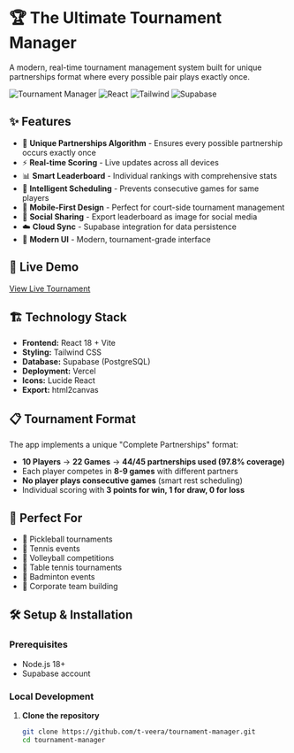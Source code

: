 # 🏆 The Ultimate Tournament Manager

A modern, real-time tournament management system built for unique partnerships format where every possible pair plays exactly once.

![Tournament Manager](https://img.shields.io/badge/Tournament-Manager-blue.svg)
![React](https://img.shields.io/badge/React-18.0+-blue.svg)
![Tailwind](https://img.shields.io/badge/Tailwind-CSS-blue.svg)
![Supabase](https://img.shields.io/badge/Supabase-Database-green.svg)

## ✨ Features

- 🎯 **Unique Partnerships Algorithm** - Ensures every possible partnership occurs exactly once
- ⚡ **Real-time Scoring** - Live updates across all devices
- 📊 **Smart Leaderboard** - Individual rankings with comprehensive stats
- 🎲 **Intelligent Scheduling** - Prevents consecutive games for same players
- 📱 **Mobile-First Design** - Perfect for court-side tournament management
- 📸 **Social Sharing** - Export leaderboard as image for social media
- ☁️ **Cloud Sync** - Supabase integration for data persistence
- 🎨 **Modern UI** - Modern, tournament-grade interface

## 🚀 Live Demo

[View Live Tournament](https://tournament-manager-your-url.vercel.app)

## 🏗️ Technology Stack

- **Frontend:** React 18 + Vite
- **Styling:** Tailwind CSS
- **Database:** Supabase (PostgreSQL)
- **Deployment:** Vercel
- **Icons:** Lucide React
- **Export:** html2canvas

## 📋 Tournament Format

The app implements a unique "Complete Partnerships" format:

- **10 Players** → **22 Games** → **44/45 partnerships used (97.8% coverage)**
- Each player competes in **8-9 games** with different partners
- **No player plays consecutive games** (smart rest scheduling)
- Individual scoring with **3 points for win, 1 for draw, 0 for loss**

## 🎯 Perfect For

- 🥎 Pickleball tournaments
- 🎾 Tennis events  
- 🏐 Volleyball competitions
- 🏓 Table tennis tournaments
- 🏸 Badminton events
- 🏢 Corporate team building

## 🛠️ Setup & Installation

### Prerequisites
- Node.js 18+
- Supabase account

### Local Development

1. **Clone the repository**
   ```bash
   git clone https://github.com/t-veera/tournament-manager.git
   cd tournament-manager